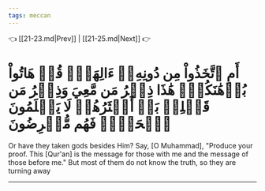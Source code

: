 ```yaml
---
tags: meccan
---
```


👈 [[21-23.md|Prev]] | [[21-25.md|Next]] 👉

# أَمِ ٱتَّخَذُواْ مِن دُونِهِۦٓ ءَالِهَةٗۖ قُلۡ هَاتُواْ بُرۡهَٰنَكُمۡۖ هَٰذَا ذِكۡرُ مَن مَّعِيَ وَذِكۡرُ مَن قَبۡلِيۚ بَلۡ أَكۡثَرُهُمۡ لَا يَعۡلَمُونَ ٱلۡحَقَّۖ فَهُم مُّعۡرِضُونَ

Or have they taken gods besides Him? Say, [O Muhammad], "Produce your proof. This [Qur'an] is the message for those with me and the message of those before me." But most of them do not know the truth, so they are turning away

---

